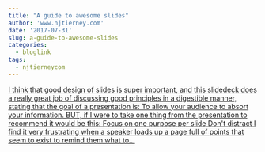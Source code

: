 ```yaml
---
title: "A guide to awesome slides"
author: 'www.njtierney.com'
date: '2017-07-31'
slug: a-guide-to-awesome-slides
categories:
  - bloglink
tags:
  - njtierneycom
---
```


[I think that good design of slides is super important, and this slidedeck does a really great job of discussing good principles in a digestible manner, stating that the goal of a presentation is: To allow your audience to absort your information. BUT, if I were to take one thing from the presentation to recommend it would be this: Focus on one purpose per slide Don't distract I find it very frustrating when a speaker loads up a page full of points that seem to exist to remind them what to...<click to read more>](https://www.njtierney.com/post/2017/07/31/awesome-slides/)

